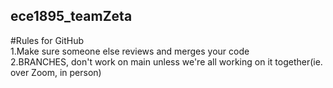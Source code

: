 ## ece1895_teamZeta
  #Rules for GitHub  
1.Make sure someone else reviews and merges your code  
2.BRANCHES, don't work on main unless we're all working on it together(ie. over Zoom, in person)  
